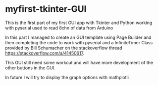 # myfirst-tkinter-GUI
This is the first part of my first GUI app with Tkinter and Python working with pyserial used to read 8chn of data from Arduino

In this part I managed to create an GUI template using Page Builder and then completing the code to work with pyserial and a InfiniteTimer Class provided by Bill Schumacher on the stackoverflow thread https://stackoverflow.com/a/41450617.

This GUI still need some workout and will have more development of the other buttons in the GUI.

In future I will try to display the graph options with mathplotli


